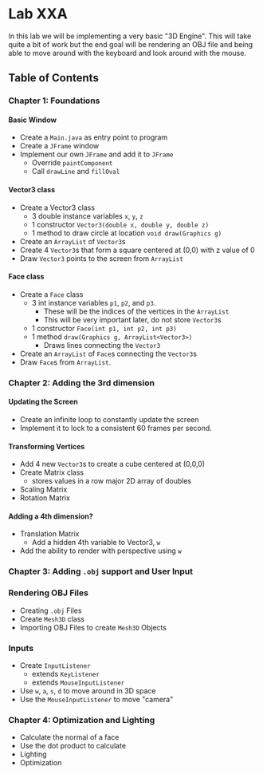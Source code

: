 # Lab XXA
In this lab we will be implementing a very basic "3D Engine". This will take quite a bit of work but the end goal will be rendering an OBJ file and being able to move around with the keyboard and look around with the mouse.

## Table of Contents
### Chapter 1: Foundations
#### Basic Window
- Create a `Main.java` as entry point to program
- Create a `JFrame` window
- Implement our own `JFrame` and add it to `JFrame`
  - Override `paintComponent`
  - Call `drawLine` and `fillOval`
#### Vector3 class
- Create a Vector3 class
    - 3 double instance variables `x`, `y`, `z`
    - 1 constructor `Vector3(double x, double y, double z)`
    - 1 method to draw circle at location `void draw(Graphics g)`
- Create an `ArrayList` of `Vector3`s
- Create 4 `Vector3`s that form a square centered at (0,0) with z value of 0
- Draw `Vector3` points to the screen from `ArrayList`
#### Face class
- Create a `Face` class
    - 3 int instance variables `p1`, `p2`, and `p3`.
        - These will be the indices of the vertices in the `ArrayList`
        - This will be very important later, do not store `Vector3`s
    - 1 constructor `Face(int p1, int p2, int p3)`
    - 1 method `draw(Graphics g, ArrayList<Vector3>)`
        - Draws lines connecting the `Vector3`
- Create an `ArrayList` of `Face`s connecting the `Vector3`s
- Draw `Face`s from `ArrayList`.

### Chapter 2: Adding the 3rd dimension
#### Updating the Screen
- Create an infinite loop to constantly update the screen
- Implement it to lock to a consistent 60 frames per second.

#### Transforming Vertices
- Add 4 new `Vector3`s  to create a cube centered at (0,0,0)
- Create Matrix class
    - stores values in a row major 2D array of doubles
- Scaling Matrix
- Rotation Matrix

#### Adding a 4th dimension?
- Translation Matrix
    - Add a hidden 4th variable to Vector3, `w`
- Add the ability to render with perspective using `w`

### Chapter 3: Adding `.obj` support and User Input
### Rendering OBJ Files
- Creating `.obj` Files
- Create `Mesh3D` class
- Importing OBJ Files to create `Mesh3D` Objects
### Inputs
- Create `InputListener`
    - extends `KeyListener`
    - extends `MouseInputListener`
- Use `w`, `a`, `s`, `d` to move around in 3D space
- Use the `MouseInputListener` to move "camera"

### Chapter 4: Optimization and Lighting
- Calculate the normal of a face
- Use the dot product to calculate 
- Lighting
- Optimization